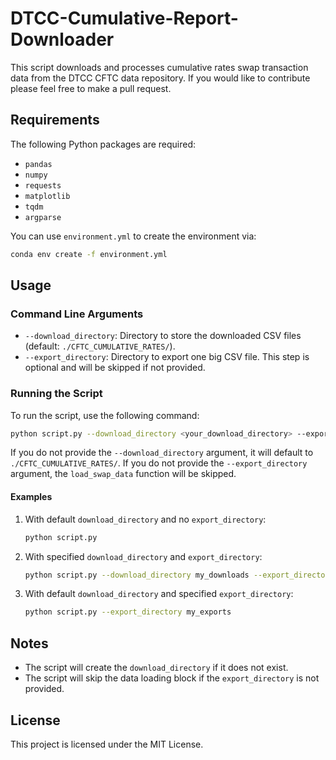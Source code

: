 # DTCC-Cumulative-Report-Downloader

This script downloads and processes cumulative rates swap transaction data from the DTCC CFTC data repository. If you would like to contribute please feel free to make a pull request.

## Requirements

The following Python packages are required:
- `pandas`
- `numpy`
- `requests`
- `matplotlib`
- `tqdm`
- `argparse`

You can use `environment.yml` to create the environment via:

```sh
conda env create -f environment.yml
```

## Usage

### Command Line Arguments

- `--download_directory`: Directory to store the downloaded CSV files (default: `./CFTC_CUMULATIVE_RATES/`).
- `--export_directory`: Directory to export one big CSV file. This step is optional and will be skipped if not provided.

### Running the Script

To run the script, use the following command:

```sh
python script.py --download_directory <your_download_directory> --export_directory <your_export_directory>
```

If you do not provide the `--download_directory` argument, it will default to `./CFTC_CUMULATIVE_RATES/`. If you do not provide the `--export_directory` argument, the `load_swap_data` function will be skipped.

#### Examples

1. With default `download_directory` and no `export_directory`:
    ```sh
    python script.py
    ```

2. With specified `download_directory` and `export_directory`:
    ```sh
    python script.py --download_directory my_downloads --export_directory my_exports
    ```

3. With default `download_directory` and specified `export_directory`:
    ```sh
    python script.py --export_directory my_exports
    ```

## Notes

- The script will create the `download_directory` if it does not exist.
- The script will skip the data loading block if the `export_directory` is not provided.

## License

This project is licensed under the MIT License.